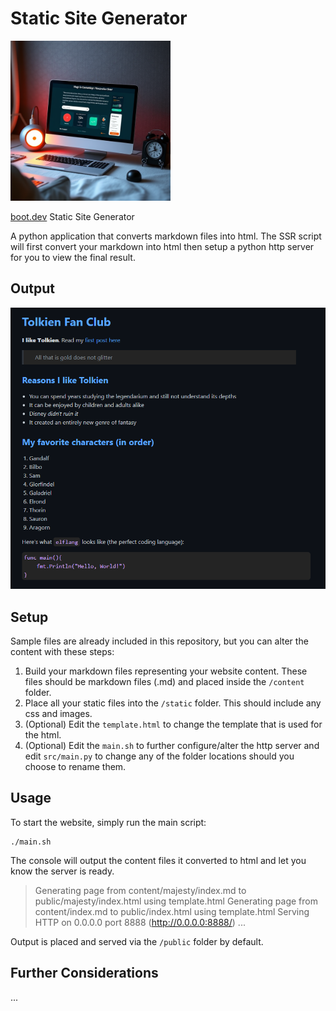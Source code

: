 # Static Site Generator
<img src="ssg.jpg" width="256" alt="Static Site Generator">

[boot.dev](https://boot.dev) Static Site Generator

A python application that converts markdown files into html. The SSR script will first convert your markdown into html then setup a python http server for you to view the final result.

## Output

<img src="sample_html.png" width="512" alt="Sample HTML">

## Setup

Sample files are already included in this repository, but you can alter the content with these steps:

1. Build your markdown files representing your website content. These files should be markdown files (.md) and placed inside the `/content` folder.
2. Place all your static files into the `/static` folder. This should include any css and images.
3. (Optional) Edit the `template.html` to change the template that is used for the html.
4. (Optional) Edit the `main.sh` to further configure/alter the http server and edit `src/main.py` to change any of the folder locations should you choose to rename them.

## Usage

To start the website, simply run the main script:

```
./main.sh
```

The console will output the content files it converted to html and let you know the server is ready.

> Generating page from content/majesty/index.md to public/majesty/index.html using template.html
> Generating page from content/index.md to public/index.html using template.html
> Serving HTTP on 0.0.0.0 port 8888 (http://0.0.0.0:8888/) ...

Output is placed and served via the `/public` folder by default.

## Further Considerations

...
